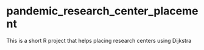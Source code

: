 # pandemic_research_center_placement
This is a short R project that helps placing research centers using Dijkstra
